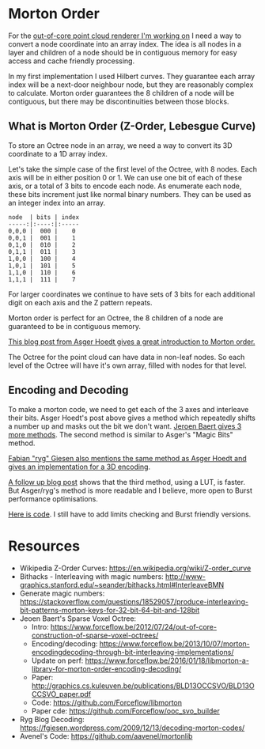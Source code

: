 # Morton Order

For the [out-of-core point cloud renderer I'm working on](../_posts/2019-11-29-infinite-points-introduction.md) I need a way to convert a node coordinate into an array index. The idea is all nodes in a layer and children of a node should be in contiguous memory for easy access and cache friendly processing.

In my first implementation I used Hilbert curves. They guarantee each array index will be a next-door neighbour node, but they are reasonably complex to calculate. Morton order guarantees the 8 children of a node will be contiguous, but there may be discontinuities between those blocks.


## What is Morton Order (Z-Order, Lebesgue Curve)
To store an Octree node in an array, we need a way to convert its 3D coordinate to a 1D array index. 

Let's take the simple case of the first level of the Octree, with 8 nodes. Each axis will be in either position 0 or 1. We can use one bit of each of these axis, or a total of 3 bits to encode each node. As enumerate each node, these bits increment just like normal binary numbers. They can be used as an integer index into an array.

```
node  | bits | index
-----:|:----:|:-----
0,0,0 |  000 |    0
0,0,1 |  001 |    1
0,1,0 |  010 |    2
0,1,1 |  011 |    3
1,0,0 |  100 |    4
1,0,1 |  101 |    5
1,1,0 |  110 |    6
1,1,1 |  111 |    7
```

For larger coordinates we continue to have sets of 3 bits for each additional digit on each axis and the Z pattern repeats.

Morton order is perfect for an Octree, the 8 children of a node are guaranteed to be in contiguous memory.

[This blog post from Asger Hoedt gives a great introduction to Morton order.](http://asgerhoedt.dk/?p=276)

The Octree for the point cloud can have data in non-leaf nodes. So each level of the Octree will have it's own array, filled with nodes for that level.


## Encoding and Decoding
To make a morton code, we need to get each of the 3 axes and interleave their bits. Asger Hoedt's post above gives a method which repeatedly shifts a number up and masks out the bit we don't want. [Jeroen Baert gives 3 more methods](https://www.forceflow.be/2013/10/07/morton-encodingdecoding-through-bit-interleaving-implementations/). The second method is similar to Asger's "Magic Bits" method.

[Fabian "ryg" Giesen also mentions the same method as Asger Hoedt and gives an implementation for a 3D encoding](https://fgiesen.wordpress.com/2009/12/13/decoding-morton-codes/).

[A follow up blog post](https://www.forceflow.be/2016/01/18/libmorton-a-library-for-morton-order-encoding-decoding/) shows that the third method, using a LUT, is faster. But Asger/ryg's method is more readable and I believe, more open to Burst performance optimisations.


[Here is code](https://github.com/johnsietsma/InfPoints/blob/master/com.infpoints.octree/Runtime/Morton.cs). I still have to add limits checking and Burst friendly versions.


# Resources
* Wikipedia Z-Order Curves: https://en.wikipedia.org/wiki/Z-order_curve
* Bithacks - Interleaving with magic numbers: http://www-graphics.stanford.edu/~seander/bithacks.html#InterleaveBMN
* Generate magic numbers: https://stackoverflow.com/questions/18529057/produce-interleaving-bit-patterns-morton-keys-for-32-bit-64-bit-and-128bit
* Jeoen Baert's Sparse Voxel Octree:
  * Intro: https://www.forceflow.be/2012/07/24/out-of-core-construction-of-sparse-voxel-octrees/
  * Encoding/decoding: https://www.forceflow.be/2013/10/07/morton-encodingdecoding-through-bit-interleaving-implementations/
  * Update on perf: https://www.forceflow.be/2016/01/18/libmorton-a-library-for-morton-order-encoding-decoding/
  * Paper: http://graphics.cs.kuleuven.be/publications/BLD13OCCSVO/BLD13OCCSVO_paper.pdf
  * Code: https://github.com/Forceflow/libmorton
  * Paper cde: https://github.com/Forceflow/ooc_svo_builder
* Ryg Blog Decoding: https://fgiesen.wordpress.com/2009/12/13/decoding-morton-codes/
* Avenel's Code: https://github.com/aavenel/mortonlib